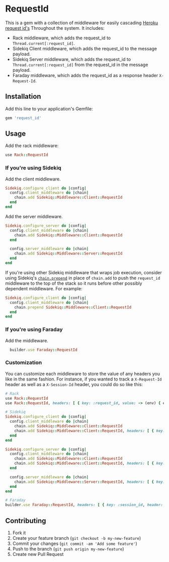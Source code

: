 # RequestId

This is a gem with a collection of middleware for easily cascading [Heroku request id's](https://devcenter.heroku.com/articles/http-request-id)
Throughout the system. It includes:

* Rack middleware, which adds the request\_id to `Thread.current[:request_id]`.
* Sidekiq Client middleware, which adds the request\_id to the message
  payload.
* Sidekiq Server middleware, which adds the request\_id to
  `Thread.current[:request_id]` from the request\_id in the message payload.
* Faraday middleware, which adds the request\_id as a response header `X-Request-Id`.

## Installation

Add this line to your application's Gemfile:

```ruby
gem 'request_id'
```

## Usage

Add the rack middleware:

```ruby
use Rack::RequestId
```

### If you're using Sidekiq

Add the client middleware.

```ruby
Sidekiq.configure_client do |config|
  config.client_middleware do |chain|
    chain.add Sidekiq::Middleware::Client::RequestId
  end
end
```

Add the server middleware.

```ruby
Sidekiq.configure_server do |config|
  config.client_middleware do |chain|
    chain.add Sidekiq::Middleware::Client::RequestId
  end

  config.server_middleware do |chain|
    chain.add Sidekiq::Middleware::Server::RequestId
  end
end
```

If you're using other Sidekiq middleware that wraps job execution, consider
using Sidekiq's
[`chain.prepend`](http://www.rubydoc.info/github/mperham/sidekiq/Sidekiq%2FMiddleware%2FChain%3Aprepend)
in place of `chain.add` to push the `request_id` middleware to the top of the
stack so it runs before other possibly dependent middleware. For example:

```ruby
Sidekiq.configure_client do |config|
  config.client_middleware do |chain|
    chain.prepend Sidekiq::Middleware::Client::RequestId
  end
end
```

### If you're using Faraday

Add the middleware.

```ruby
  builder.use Faraday::RequestId

```

### Customization

You can customize each middleware to store the value of any headers you like in the same fashion. For instance,
if you wanted to track a `X-Request-Id` header as well as a `X-Session-Id` header, you could do so like this:

```ruby
# Rack
use Rack::RequestId
use Rack::RequestId, headers: [ { key: :request_id, value: -> (env) { env['HTTP_X_SESSION_ID'], response_header: 'X-Session-Id' } } ]

# Sidekiq
Sidekiq.configure_client do |config|
  config.client_middleware do |chain|
    chain.add Sidekiq::Middleware::Client::RequestId
    chain.add Sidekiq::Middleware::Client::RequestId, headers: [ { key: :session_id, value: -> { ::RequestId.get(:session_id) } } ]
  end
end

Sidekiq.configure_server do |config|
  config.client_middleware do |chain|
    chain.add Sidekiq::Middleware::Client::RequestId
    chain.add Sidekiq::Middleware::Client::RequestId, headers: [ { key: :session_id, value: -> { ::RequestId.get(:session_id) } } ]
  end

  config.server_middleware do |chain|
    chain.add Sidekiq::Middleware::Server::RequestId, headers: [ { key: :session_id, value: lambda { |item| item['session_id'] } } ]
  end
end

# Faraday
builder.use Faraday::RequestId, headers: [ { key: :session_id, header: 'X-Session-Id' } ]
```

## Contributing

1. Fork it
2. Create your feature branch (`git checkout -b my-new-feature`)
3. Commit your changes (`git commit -am 'Add some feature'`)
4. Push to the branch (`git push origin my-new-feature`)
5. Create new Pull Request
